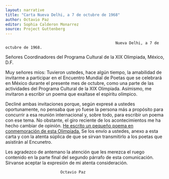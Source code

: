 ```yaml
---
layout: narrative
title: "Carta Nueva Delhi, a 7 de octubre de 1968"
author: Octavio Paz
editor: Sophia Calderon Monarrez
source: Project Guttenberg
---
```


                                                    Nueva Delhi, a 7 de octubre de 1968.

Señores Coordinadores del Programa Cultural de la
XIX Olimpiada,
México, D.F.

Muy señores míos:
  Tuvieron ustedes, hace algún tiempo, la amabilidad de invitarme a participar en el Encuentro Mundial de Poetas que se celebrará en México durante el presente mes de octubre, como una parte de las actividades del Programa Cultural de la XIX Olimpiada. Asímismo, me invitaron a escribir un poema que exaltase el espíritu olímpico.

  Decliné ambas invitaciones porque, según expresé a ustedes oportunamente, no pensaba que yo fuese la persona más a propósito para concurrir a esa reunión internacional y, sobre todo, para escribir un poema con ese tema. No obstante, el giro reciente de los acontecimientos me ha hecho cambiar de opinión. [He escrito un pequeño poema en conmemoración de esta Olimpíada.](https://sophie-mcm.github.io/olimpiada-1968/texts/poema-olimpiada/) Se los envío a ustedes, anexo a esta carta y con la atenta súplica de que se sirvan transmitirlo a los poetas que asistirán al Encunetro.

  Les agradezco de antemano la atención que les merezca el ruego contenido en la parte final del segundo párrafo de esta comunicación. Sírvanse aceptar la expresión de mi atenta consideración.

                            Octavio Paz
